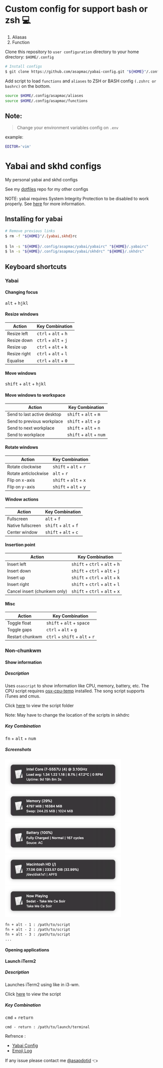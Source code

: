 # Custom config for support bash or zsh :computer:

1. Aliasas
1. Function

Clone this repository to `user configuration` directory to your home directory: `$HOME/.config`

```bash
# Install configs
$ git clone https://github.com/asapmac/yabai-config.git "${HOME}"/.config/asapmac
```

Add script to load `functions` and `aliases` to ZSH or BASH config `(.zshrc or bashrc)` on the bottom.

```bash
source $HOME/.config/asapmac/aliases
source $HOME/.config/asapmac/functions
```

## Note:

> Change your environment variables config on `.env`

example:

```bash
EDITOR='vim'
```

# Yabai and skhd configs

My personal yabai and skhd configs

See my [dotfiles](https://gitlab.com/julian-heng/dotfiles.git) repo for my other configs

NOTE: yabai requires System Integrity Protection to be disabled to work properly. See [here](https://github.com/koekeishiya/yabai/wiki/Disabling-System-Integrity-Protection) for more information.

## Installing for yabai

```sh
# Remove previous links
$ rm -f "${HOME}"/.{yabai,skhd}rc

$ ln -s "${HOME}/.config/asapmac/yabai/yabairc" "${HOME}/.yabairc"
$ ln -s "${HOME}/.config/asapmac/yabai/skhdrc" "${HOME}/.skhdrc"
```

## Keyboard shortcuts

### Yabai

#### Changing focus

<kbd>alt</kbd> + <kbd>hjkl</kbd>

#### Resize windows

| Action       | Key Combination                                 |
| ------------ | ----------------------------------------------- |
| Resize left  | <kbd>ctrl</kbd> + <kbd>alt</kbd> + <kbd>h</kbd> |
| Resize down  | <kbd>ctrl</kbd> + <kbd>alt</kbd> + <kbd>j</kbd> |
| Resize up    | <kbd>ctrl</kbd> + <kbd>alt</kbd> + <kbd>k</kbd> |
| Resize right | <kbd>ctrl</kbd> + <kbd>alt</kbd> + <kbd>l</kbd> |
| Equalise     | <kbd>ctrl</kbd> + <kbd>alt</kbd> + <kbd>0</kbd> |

#### Move windows

<kbd>shift</kbd> + <kbd>alt</kbd> + <kbd>hjkl</kbd>

#### Move windows to workspace

| Action                      | Key Combination                                    |
| --------------------------- | -------------------------------------------------- |
| Send to last active desktop | <kbd>shift</kbd> + <kbd>alt</kbd> + <kbd>m</kbd>   |
| Send to previous workplace  | <kbd>shift</kbd> + <kbd>alt</kbd> + <kbd>p</kbd>   |
| Send to next workplace      | <kbd>shift</kbd> + <kbd>alt</kbd> + <kbd>n</kbd>   |
| Send to workplace           | <kbd>shift</kbd> + <kbd>alt</kbd> + <kbd>num</kbd> |

#### Rotate windows

| Action               | Key Combination                                  |
| -------------------- | ------------------------------------------------ |
| Rotate clockwise     | <kbd>shift</kbd> + <kbd>alt</kbd> + <kbd>r</kbd> |
| Rotate anticlockwise | <kbd>alt</kbd> + <kbd>r</kbd>                    |
| Flip on x-axis       | <kbd>shift</kbd> + <kbd>alt</kbd> + <kbd>x</kbd> |
| Flip on y-axis       | <kbd>shift</kbd> + <kbd>alt</kbd> + <kbd>y</kbd> |

#### Window actions

| Action            | Key Combination                                  |
| ----------------- | ------------------------------------------------ |
| Fullscreen        | <kbd>alt</kbd> + <kbd>f</kbd>                    |
| Native fullscreen | <kbd>shift</kbd> + <kbd>alt</kbd> + <kbd>f</kbd> |
| Center window     | <kbd>shift</kbd> + <kbd>alt</kbd> + <kbd>c</kbd> |

#### Insertion point

| Action                       | Key Combination                                                    |
| ---------------------------- | ------------------------------------------------------------------ |
| Insert left                  | <kbd>shift</kbd> + <kbd>ctrl</kbd> + <kbd>alt</kbd> + <kbd>h</kbd> |
| Insert down                  | <kbd>shift</kbd> + <kbd>ctrl</kbd> + <kbd>alt</kbd> + <kbd>j</kbd> |
| Insert up                    | <kbd>shift</kbd> + <kbd>ctrl</kbd> + <kbd>alt</kbd> + <kbd>k</kbd> |
| Insert right                 | <kbd>shift</kbd> + <kbd>ctrl</kbd> + <kbd>alt</kbd> + <kbd>l</kbd> |
| Cancel insert (chunkwm only) | <kbd>shift</kbd> + <kbd>ctrl</kbd> + <kbd>alt</kbd> + <kbd>x</kbd> |

#### Misc

| Action          | Key Combination                                                    |
| --------------- | ------------------------------------------------------------------ |
| Toggle float    | <kbd>shift</kbd> + <kbd>alt</kbd> + <kbd>space</kbd>               |
| Toggle gaps     | <kbd>ctrl</kbd> + <kbd>alt</kbd> + <kbd>g</kbd>                    |
| Restart chunkwm | <kbd>ctrl</kbd> + <kbd>shift</kbd> + <kbd>alt</kbd> + <kbd>r</kbd> |

### Non-chunkwm

#### Show information

##### Description

Uses `osascript` to show information like CPU, memory, battery, etc. The CPU script requires [osx-cpu-temp](https://github.com/lavoiesl/osx-cpu-temp) installed. The song script supports iTunes and cmus.

Click [here](scripts) to view the script folder

Note: May have to change the location of the scripts in skhdrc

##### Key Combination

<kbd>fn</kbd> + <kbd>alt</kbd> + <kbd>num</kbd>

##### Screenshots

<img width="382" height="101" src="screenshots/cpu.png?raw=true"><img width="382" height="101" src="screenshots/mem.png?raw=true">
<img width="382" height="101" src="screenshots/bat.png?raw=true"><img width="382" height="101" src="screenshots/disk.png?raw=true">
<img width="382" height="101" src="screenshots/song.png?raw=true">

```
fn + alt - 1 : /path/to/script
fn + alt - 2 : /path/to/script
fn + alt - 3 : /path/to/script
...
```

#### Opening applications

#### Launch iTerm2

##### Description

Launches iTerm2 using like in i3-wm.

Click [here](scripts/open_iterm2.sh) to view the script

##### Key Combination

<kbd>cmd</kbd> + <kbd>return</kbd>

```
cmd - return : /path/to/launch/terminal
```

Refrence :

- [Yabai Config](https://github.com/Julian-Heng/chunkwm-yabai-config)
- [Emoji Log](https://github.com/ahmadawais/Emoji-Log)

If any issue please contact me [@asapdotid](mailto:asapdotid@gmail.com) :point_left:
